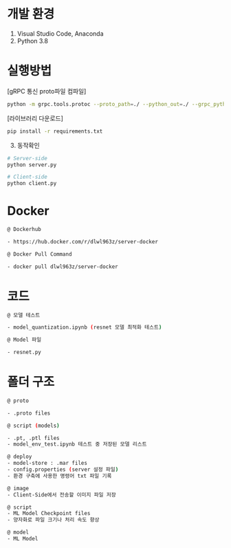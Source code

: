# 개발 환경

1. Visual Studio Code, Anaconda
2. Python 3.8

# 실행방법
[gRPC 통신 proto파일 컴파일]
```bash
python -m grpc.tools.protoc --proto_path=./ --python_out=./ --grpc_python_out=./ classification.proto
```
[라이브러리 다운로드]
```bash
pip install -r requirements.txt
```

3. 동작확인

```bash
# Server-side
python server.py

# Client-side
python client.py
```

# Docker
```bash
@ Dockerhub 

- https://hub.docker.com/r/dlwl963z/server-docker

@ Docker Pull Command

- docker pull dlwl963z/server-docker
```

# 코드
```bash
@ 모델 테스트

- model_quantization.ipynb (resnet 모델 최적화 테스트)

@ Model 파일

- resnet.py
```
# 폴더 구조 
```bash
@ proto

- .proto files

@ script (models)

- .pt, .ptl files 
- model_env_test.ipynb 테스트 중 저장된 모델 리스트

@ deploy
- model-store : .mar files
- config.properties (server 설정 파일)
- 환경 구축에 사용한 명령어 txt 파일 기록

@ image
- Client-Side에서 전송할 이미지 파일 저장

@ script
- ML Model Checkpoint files
- 양자화로 파일 크기나 처리 속도 향상

@ model
- ML Model
```